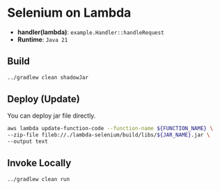 # Selenium on Lambda

- **handler(lambda)**: `example.Handler::handleRequest`
- **Runtime**: `Java 21`

## Build

```bash
../gradlew clean shadowJar
```

## Deploy (Update)

You can deploy jar file directly.

```bash
aws lambda update-function-code --function-name ${FUNCTION_NAME} \
--zip-file fileb://./lambda-selenium/build/libs/${JAR_NAME}.jar \
--output text
```

## Invoke Locally

```bash
../gradlew clean run
```

